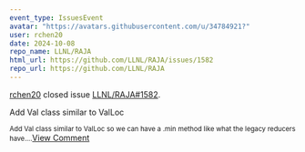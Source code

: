 ```yaml
---
event_type: IssuesEvent
avatar: "https://avatars.githubusercontent.com/u/34784921?"
user: rchen20
date: 2024-10-08
repo_name: LLNL/RAJA
html_url: https://github.com/LLNL/RAJA/issues/1582
repo_url: https://github.com/LLNL/RAJA
---
```


<a href='https://github.com/rchen20' target='_blank'>rchen20</a> closed issue <a href='https://github.com/LLNL/RAJA/issues/1582' target='_blank'>LLNL/RAJA#1582</a>.

<p>Add Val class similar to ValLoc</p><small>Add Val class similar to ValLoc so we can have a .min method like what the legacy reducers have....</small><a href='https://github.com/LLNL/RAJA/issues/1582' target='_blank'>View Comment</a>